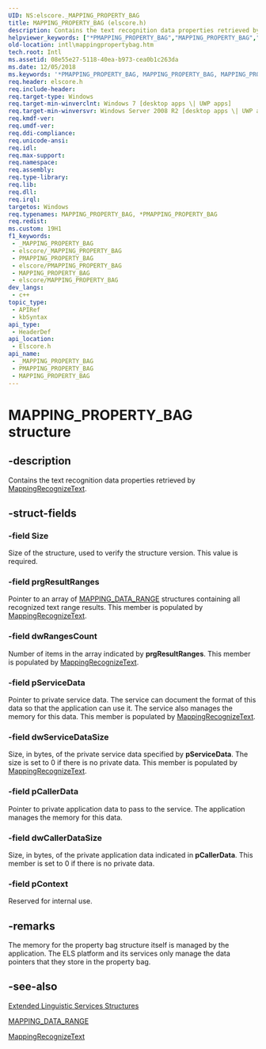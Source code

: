 ```yaml
---
UID: NS:elscore._MAPPING_PROPERTY_BAG
title: MAPPING_PROPERTY_BAG (elscore.h)
description: Contains the text recognition data properties retrieved by MappingRecognizeText.
helpviewer_keywords: ["*PMAPPING_PROPERTY_BAG","MAPPING_PROPERTY_BAG","MAPPING_PROPERTY_BAG structure [Internationalization for Windows Applications]","PMAPPING_PROPERTY_BAG","PMAPPING_PROPERTY_BAG structure pointer [Internationalization for Windows Applications]","elscore/MAPPING_PROPERTY_BAG","elscore/PMAPPING_PROPERTY_BAG","intl.mappingpropertybag"]
old-location: intl\mappingpropertybag.htm
tech.root: Intl
ms.assetid: 08e55e27-5118-40ea-b973-cea0b1c263da
ms.date: 12/05/2018
ms.keywords: '*PMAPPING_PROPERTY_BAG, MAPPING_PROPERTY_BAG, MAPPING_PROPERTY_BAG structure [Internationalization for Windows Applications], PMAPPING_PROPERTY_BAG, PMAPPING_PROPERTY_BAG structure pointer [Internationalization for Windows Applications], elscore/MAPPING_PROPERTY_BAG, elscore/PMAPPING_PROPERTY_BAG, intl.mappingpropertybag'
req.header: elscore.h
req.include-header: 
req.target-type: Windows
req.target-min-winverclnt: Windows 7 [desktop apps \| UWP apps]
req.target-min-winversvr: Windows Server 2008 R2 [desktop apps \| UWP apps]
req.kmdf-ver: 
req.umdf-ver: 
req.ddi-compliance: 
req.unicode-ansi: 
req.idl: 
req.max-support: 
req.namespace: 
req.assembly: 
req.type-library: 
req.lib: 
req.dll: 
req.irql: 
targetos: Windows
req.typenames: MAPPING_PROPERTY_BAG, *PMAPPING_PROPERTY_BAG
req.redist: 
ms.custom: 19H1
f1_keywords:
 - _MAPPING_PROPERTY_BAG
 - elscore/_MAPPING_PROPERTY_BAG
 - PMAPPING_PROPERTY_BAG
 - elscore/PMAPPING_PROPERTY_BAG
 - MAPPING_PROPERTY_BAG
 - elscore/MAPPING_PROPERTY_BAG
dev_langs:
 - c++
topic_type:
 - APIRef
 - kbSyntax
api_type:
 - HeaderDef
api_location:
 - Elscore.h
api_name:
 - _MAPPING_PROPERTY_BAG
 - PMAPPING_PROPERTY_BAG
 - MAPPING_PROPERTY_BAG
---
```


# MAPPING_PROPERTY_BAG structure


## -description

Contains the text recognition data properties retrieved by <a href="/windows/desktop/api/elscore/nf-elscore-mappingrecognizetext">MappingRecognizeText</a>.

## -struct-fields

### -field Size

Size of the structure, used to verify the structure version. This value is required.

### -field prgResultRanges

Pointer to an array of <a href="/windows/desktop/api/elscore/ns-elscore-mapping_data_range">MAPPING_DATA_RANGE</a> structures containing all recognized text range results. This member is populated by <a href="/windows/desktop/api/elscore/nf-elscore-mappingrecognizetext">MappingRecognizeText</a>.

### -field dwRangesCount

Number of items in the array indicated by <b>prgResultRanges</b>. This member is populated by <a href="/windows/desktop/api/elscore/nf-elscore-mappingrecognizetext">MappingRecognizeText</a>.

### -field pServiceData

Pointer to private service data. The service can document the format of this data so that the application can use it. The service also manages the memory for this data. This member is populated by <a href="/windows/desktop/api/elscore/nf-elscore-mappingrecognizetext">MappingRecognizeText</a>.

### -field dwServiceDataSize

Size, in bytes, of the private service data specified by <b>pServiceData</b>. The size is set to 0 if there is no private data. This member is populated by <a href="/windows/desktop/api/elscore/nf-elscore-mappingrecognizetext">MappingRecognizeText</a>.

### -field pCallerData

Pointer to private application data to pass to the service. The application manages the memory for this data.

### -field dwCallerDataSize

Size, in bytes, of the private application data indicated in <b>pCallerData</b>. This member is set to 0 if there is no private data.

### -field pContext

Reserved for internal use.

## -remarks

The memory for the property bag structure itself is managed by the application. The ELS platform and its services only manage the data pointers that they store in the property bag.

## -see-also

<a href="/windows/desktop/Intl/extended-linguistic-services-structures">Extended Linguistic Services Structures</a>



<a href="/windows/desktop/api/elscore/ns-elscore-mapping_data_range">MAPPING_DATA_RANGE</a>



<a href="/windows/desktop/api/elscore/nf-elscore-mappingrecognizetext">MappingRecognizeText</a>


